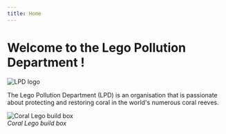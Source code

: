 ```yaml
---
title: Home
---
```


# Welcome to the Lego Pollution Department !

![LPD logo](https://th.bing.com/th/id/OIP.Lo_yo3w0xTm-atwZZI1FXwHaFj?rs=1&pid=ImgDetMain)

The Lego Pollution Department (LPD) is an organisation that is passionate about protecting and restoring coral in the world's numerous coral reeves. 

![Coral Lego build box](https://github.com/user-attachments/assets/0df66e87-d5e4-4195-8e3b-429ab70a0901) \
*Coral Lego build box*
